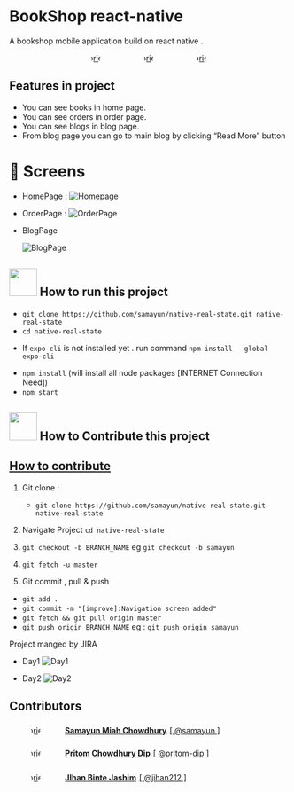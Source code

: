 # BookShop react-native

A bookshop mobile application build on react native .

<div 
style="display:flex;justify-content:center;align-items:center;"
>
<a 
  href="https://github.com/samayun" 
  target="_blank">
<img
    style="clip-path: circle();"
    src="https://github.com/samayun.png?size=64"
    alt="Gabriel Peal"
/>
</a>

<a href="https://github.com/pritom-dip" target="_blank">
<img
    style="clip-path: circle();"
    src="https://github.com/pritom-dip.png?size=64"
    alt="Gabriel Peal"
/>
</a>
<a href="https://github.com/jihan212" target="_blank">
<img
    style="clip-path: circle();"
    src="https://github.com/jihan212.png?size=64"
    alt="Gabriel Peal"
/>
</a>

</div>

## Features in project

- You can see books in home page.
- You can see orders in order page.
- You can see blogs in blog page.
- From blog page you can go to main blog by clicking “Read More” button

# :clap: Screens

- HomePage :
  ![Homepage ](docs/Homepage.jpg)

- OrderPage :
  ![OrderPage](docs/OrderPage.jpg)

- BlogPage

  ![ BlogPage](docs/BlogPage.jpg)

## <img src="https://media.giphy.com/media/VgCDAzcKvsR6OM0uWg/giphy.gif" width="50"> How to run this project

- `git clone https://github.com/samayun/native-real-state.git native-real-state`
- `cd native-real-state`

* If `expo-cli` is not installed yet . run command `npm install --global expo-cli`

- `npm install` (will install all node packages [INTERNET Connection Need])
- `npm start`

## <img src="https://media.giphy.com/media/VgCDAzcKvsR6OM0uWg/giphy.gif" width="50"> How to Contribute this project

## [How to contribute](https://www.dataschool.io/how-to-contribute-on-github)

1. Git clone :

   - `git clone https://github.com/samayun/native-real-state.git native-real-state`

2. Navigate Project `cd native-real-state`
3. `git checkout -b BRANCH_NAME` eg `git checkout -b samayun`
4. `git fetch -u master`
5. Git commit , pull & push

- `git add .`
- `git commit -m "[improve]:Navigation screen added"`
- `git fetch && git pull origin master`
- `git push origin BRANCH_NAME` eg : `git push origin samayun`

Project manged by JIRA

- Day1
  ![ Day1](docs/day1.jpg)

- Day2
  ![ Day2](docs/day2.jpg)

## Contributors

<a 
  href="https://github.com/samayun" 
  target="_blank" 
  style="display:flex;align-items:center;justify-content: left;"
  rel="noopener">
<img
    style="clip-path: circle();"
    src="https://github.com/samayun.png?size=64"
    alt="Gabriel Peal"
/>
<strong 
    style="padding:5px;"> Samayun Miah Chowdhury
</strong> [ @samayun ]
</a>

<a href="https://github.com/pritom-dip" target="_blank" 
style="display:flex;align-items:center;justify-content: left;"
rel="noopener">
<img
    style="clip-path: circle();"
    src="https://github.com/pritom-dip.png?size=64"
    alt="Gabriel Peal"
/>
<strong 
    style="padding:5px;"> Pritom Chowdhury Dip
</strong> [ @pritom-dip ]
</a>
<br/>
<a href="https://github.com/jihan212" target="_blank" 
style="display:flex;align-items:center;justify-content: left;"
rel="noopener">
<img
    style="clip-path: circle();"
    src="https://github.com/jihan212.png?size=64"
    alt="Gabriel Peal"
/>
<strong 
    style="padding:5px;"> JIhan Binte Jashim
</strong> [ @jihan212 ]
</a>
